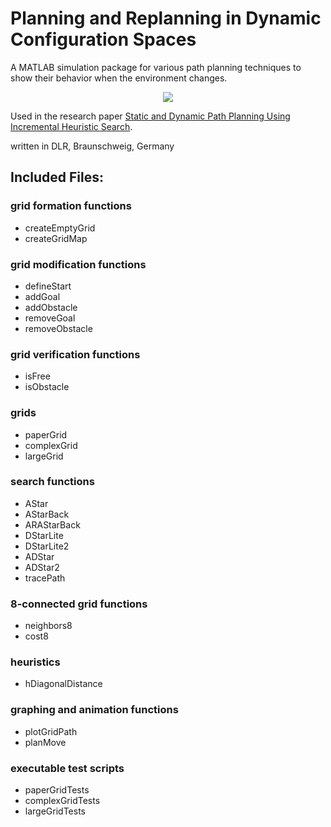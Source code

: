 # Planning and Replanning in Dynamic Configuration Spaces

A MATLAB simulation package for various path planning techniques to show their behavior when the environment changes.

<p align="center">
  <img src="https://user-images.githubusercontent.com/37188590/153775518-63a25287-5da9-41e3-90a4-f8a08785c162.png">
</p>

Used in the research paper [Static and Dynamic Path Planning Using Incremental Heuristic Search](https://arxiv.org/abs/1804.07276).

written in DLR, Braunschweig, Germany

## Included Files:

### grid formation functions

- createEmptyGrid
- createGridMap

### grid modification functions

- defineStart
- addGoal
- addObstacle
- removeGoal
- removeObstacle

### grid verification functions

- isFree
- isObstacle

### grids

- paperGrid
- complexGrid
- largeGrid

### search functions

- AStar
- AStarBack
- ARAStarBack
- DStarLite
- DStarLite2
- ADStar
- ADStar2
- tracePath

### 8-connected grid functions

- neighbors8
- cost8

### heuristics

- hDiagonalDistance

### graphing and animation functions

- plotGridPath
- planMove

### executable test scripts

- paperGridTests
- complexGridTests
- largeGridTests
